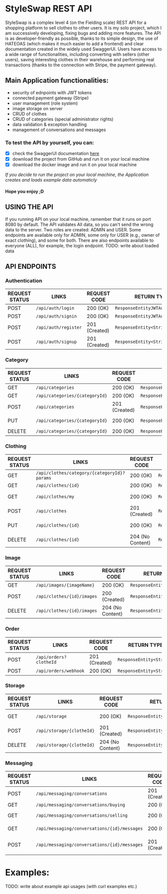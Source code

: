 # StyleSwap REST API

StyleSwap is a complex level 4 (on the Fielding scale) REST API for a shopping platform to sell clothes to other users.
It is my solo project, which I am successively developing, fixing bugs and adding more features.
The API is as developer-friendly as possible, thanks to its simple design,
the use of HATEOAS (which makes it much easier to add a frontend)
and clear documentation created in the widely used SwaggerUI.
Users have access to a wide range of functionalities, including converting with sellers (other users),
saving interesting clothes in their warehouse and performing real transactions
(thanks to the connection with Stripe, the payment gateway).

## Main Application functionalities:
- security of ednpoints with JWT tokens
- connected payment gateway (Stripe)
- user management (role system)
- image storage on server
- CRUD of clothes
- CRUD of categories (special administrator rights)
- data validation & exception handling
- management of conversations and messages


### To test the API by yourself, you can:

- [x] check the SwaggerUI documentation [here](https://styleswap-691724339754.us-central1.run.app/swagger-ui/index.html#/)
- [x] download the project from GitHub and run it on your local machine
- [x] download the docker image and run it on your local machine

_If you decide to run the project on your local machine, the Application creates and loads example data automaticly_
#### Hope you enjoy ;D

## USING THE API
If you running API on your local machine, ramember that it runs on port 8080 by default.
The API validates All data, so you can't send the wrong data to the server.
Two roles are created: ADMIN and USER.
Some endpoints are available only for ADMIN, some only for USER (e.g., owner of exact clothing), and some for both.
There are also endpoints available to everyone (ALL), for example, the login endpoint.
TODO: write about loaded data


## API ENDPOINTS
### Authentication

| REQUEST STATUS | LINKS                | REQUEST CODE  | RETURN TYPE                     | PARAMETERS    | ACCESS |
|----------------|----------------------|---------------|---------------------------------|---------------|--------|
| POST           | `/api/auth/login`    | 200 (OK)      | `ResponseEntityJWTAuthResponse` | `LoginDto`    | ALL    |
| POST           | `/api/auth/signin`   | 200 (OK)      | `ResponseEntityJWTAuthResponse` | `LoginDto`    | ALL    |
| POST           | `/api/auth/register` | 201 (Created) | `ResponseEntity<String>`        | `RegisterDto` | ALL    |
| POST           | `/api/auth/signup`   | 201 (Created) | `ResponseEntity<String>`        | `RegisterDto` | ALL    |

### Category

| REQUEST STATUS | LINKS                          | REQUEST CODE  | RETURN TYPE                         | TYPE                       | ACCESS |
|----------------|--------------------------------|---------------|-------------------------------------|----------------------------|--------|
| GET            | `/api/categories`              | 200 (OK)      | `ResponseEntity<List<CategoryDto>>` | -                          | ALL    |
| GET            | `/api/categories/{categoryId}` | 200 (OK)      | `ResponseEntity<CategoryDto>`       | `long`                     | ALL    |
| POST           | `/api/categories`              | 201 (Created) | `ResponseEntity<CategoryDto>`       | `CategoryEdditDto`         | ADMIN  |
| PUT            | `/api/categories/{categoryId}` | 200 (OK)      | `ResponseEntity<CategoryDto>`       | `long`, `CategoryEdditDto` | ADMIN  |
| DELETE         | `/api/categories/{categoryId}` | 200 (OK)      | `ResponseEntity<String>`            | `long`                     | ADMIN  |

### Clothing

| REQUEST STATUS | LINKS                                       | REQUEST CODE     | RETURN TYPE                           | TYPE                | ACCESS      |
|----------------|---------------------------------------------|------------------|---------------------------------------|---------------------|-------------|
| GET            | `/api/clothes/category/{categoryId}?params` | 200 (OK)         | `ResponseEntity<ClotheModelResponse>` | `long`              | ALL         |
| GET            | `/api/clothes/{id}`                         | 200 (OK)         | `ResponseEntity<ClotheDto>`           | `long`              | ALL         |
| GET            | `/api/clothes/my`                           | 200 (OK)         | `ResponseEntity<ClotheModelResponse>` |                     | USER, ADMIN |
| POST           | `/api/clothes`                              | 201 (Created)    | `ResponseEntity<ClotheDto>`           | `ClotheDto`         | USER, ADMIN |
| PUT            | `/api/clothes/{id}`                         | 200 (OK)         | `ResponseEntity<ClotheDto>`           | `long`, `ClotheDto` | USER, ADMIN |
| DELETE         | `/api/clothes/{id}`                         | 204 (No Content) | `ResponseEntity<Void>`                | `long`              | USER, ADMIN |

### Image
| REQUEST STATUS | LINKS                      | REQUEST CODE     | RETURN TYPE                | TYPE                      | ACCESS      |
|----------------|----------------------------|------------------|----------------------------|---------------------------|-------------|
| GET            | `/api/images/{imageName}`  | 200 (OK)         | `ResponseEntity<Resource>` | `String`                  | ALL         |
| POST           | `/api/clothes/{id}/images` | 200 (Created)    | `ResponseEntity<String>`   | `long`, `[MultipartFile]` | USER, ADMIN |
| DELETE         | `/api/clothes/{id}/images` | 204 (No Content) | `ResponseEntity<Void>`     | `long`, `[String]`        | USER, ADMIN |

### Order

| REQUEST STATUS | LINKS                  | REQUEST CODE  | RETURN TYPE              | TYPE     | ACCESS      |
|----------------|------------------------|---------------|--------------------------|----------|-------------|
| POST           | `/api/orders?clotheId` | 201 (Created) | `ResponseEntity<String>` | `long`,  | USER, ADMIN |
| POST           | `/api/orders/webhook`  | 200 (OK)      | `ResponseEntity<String>` | `String` | ALL         |

### Storage

| REQUEST STATUS | LINKS                     | REQUEST CODE     | RETURN TYPE                       | TYPE   | ACCESS      |
|----------------|---------------------------|------------------|-----------------------------------|--------|-------------|
| GET            | `/api/storage`            | 200 (OK)         | `ResponseEntity<List<ClotheDto>>` |        | USER, ADMIN |
| POST           | `/api/storage/{clotheId}` | 201 (Created)    | `ResponseEntity<Void>`            | `long` | USER, ADMIN |
| DELETE         | `/api/storage/{clotheId}` | 204 (No Content) | `ResponseEntity<Void>`            | `long` | USER, ADMIN |

### Messaging

| REQUEST STATUS | LINKS                                        | REQUEST CODE  | RETURN TYPE                             | TYPE                       | ACCESS |
|----------------|----------------------------------------------|---------------|-----------------------------------------|----------------------------|--------|
| POST           | `/api/messaging/conversations`               | 201 (Created) | `ResponseEntity<Void>`                  | `long`, `String`           | USER   |
| GET            | `/api/messaging/conversations/buying`        | 200 (OK)      | `ResponseEntity<List<ConversationDto>>` | `String`                   | USER   |
| GET            | `/api/messaging/conversations/selling`       | 200 (OK)      | `ResponseEntity<List<ConversationDto>>` | `long`, `String`           | USER   |
| GET            | `/api/messaging/conversations/{id}/messages` | 200 (OK)      | `ResponseEntity<List<MessageDto>>`      | `long`, `String`           | USER   |
| POST           | `/api/messaging/conversations/{id}/messages` | 201 (Created) | `ResponseEntity<Void>`                  | `long`, `String`, `String` | USER   |


# Examples:
TODO: write about example api usages
(with curl examples etc.)